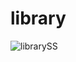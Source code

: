 # library

![librarySS](https://github.com/rmdbarbosa/library/assets/69510537/7c420a4e-abfe-4759-b9f6-8210e7edfdb6)

